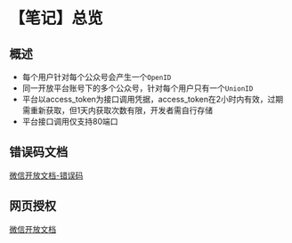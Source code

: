 # 【笔记】总览

## 概述

- 每个用户针对每个公众号会产生一个`OpenID`
- 同一开放平台账号下的多个公众号，针对每个用户只有一个`UnionID`
- 平台以access_token为接口调用凭据，access_token在2小时内有效，过期需重新获取，但1天内获取次数有限，开发者需自行存储
- 平台接口调用仅支持80端口


## 错误码文档

[微信开放文档-错误码](https://developers.weixin.qq.com/doc/offiaccount/Getting_Started/Global_Return_Code.html)

## 网页授权

[微信开放文档](https://developers.weixin.qq.com/doc/offiaccount/OA_Web_Apps/Wechat_webpage_authorization.html)










